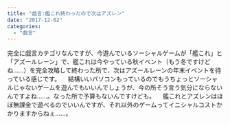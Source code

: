 ```yaml
---
title: "戯言:艦これ終わったので次はアズレン"
date: "2017-12-02"
categories: 
  - "戯言"
---
```


完全に戯言カテゴリなんですが、今遊んでいるソーシャルゲームが「艦これ」と「アズールレーン」で、艦これは今やっている秋イベント（もう冬ですけどね……）を完全攻略して終わった所で、次はアズールレーンの年末イベントを待っている感じです。 　結構いいパソコンもっているのでもうちょっとソーシャルじゃないゲームを遊んでもいいんでしょうが、今の所そう言う気分にならないんですよね……。なった所で予算もないんですけども。 　艦これとアズレンはほぼ無課金で遊べるのでいいんですが、それ以外のゲームってイニシャルコストかかりますからねぇ……。
